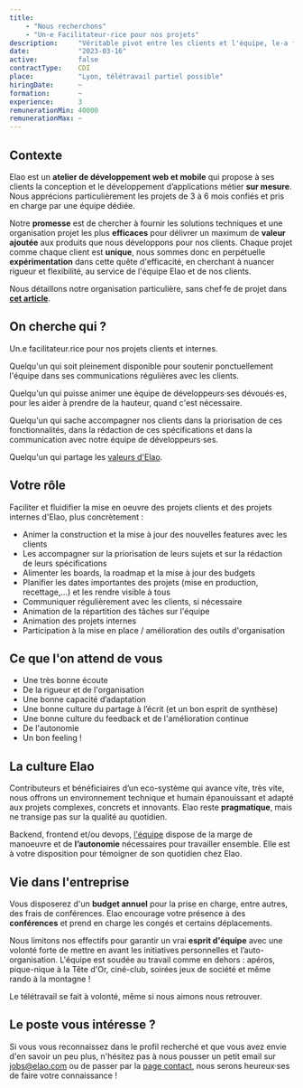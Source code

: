 ```yaml
---
title:
    - "Nous recherchons"
    - "Un·e Facilitateur·rice pour nos projets"
description:     "Véritable pivot entre les clients et l'équipe, le·a facilitateur·rice à la sauce elao, ce n'est pas un goulet d'étranglement. La responsabilité est partagée entre tous les acteurs du projet... Intrigué·e ?"
date:            "2023-03-16"
active:          false
contractType:    CDI
place:           "Lyon, télétravail partiel possible"
hiringDate:      ~
formation:       ~
experience:      3
remunerationMin: 40000
remunerationMax: ~
---
```


## Contexte
Elao est un **atelier de développement web et mobile** qui propose à ses clients la conception et le développement d’applications métier **sur mesure**. Nous apprécions particulièrement les projets de 3 à 6 mois confiés et pris en charge par une équipe dédiée.

Notre **promesse** est de chercher à fournir les solutions techniques et une organisation projet les plus **efficaces** pour délivrer un maximum de **valeur ajoutée** aux produits que nous développons pour nos clients. Chaque projet comme chaque client est **unique**, nous sommes donc en perpétuelle **expérimentation** dans cette quête d'efficacité, en cherchant à nuancer rigueur et flexibilité, au service de l'équipe Elao et de nos clients. 

Nous détaillons notre organisation particulière, sans chef·fe de projet dans [**cet article**](https://www.elao.com/blog/methodo/gestion-de-projet-sans-chef-de-projet).


## On cherche qui ?
Un.e facilitateur.rice pour nos projets clients et internes.

Quelqu'un qui soit pleinement disponible pour soutenir ponctuellement l'équipe dans ses communications régulières avec les clients.

Quelqu'un qui puisse animer une équipe de développeurs·ses dévoués·es, pour les aider à prendre de la hauteur, quand c'est nécessaire.

Quelqu'un qui sache accompagner nos clients dans la priorisation de ces fonctionnalités, dans la rédaction de ces spécifications et dans la communication avec notre équipe de développeurs·ses.

Quelqu'un qui partage les [valeurs d'Elao](https://www.elao.com/nos-valeurs).


## Votre rôle
Faciliter et fluidifier la mise en oeuvre des projets clients et des projets internes d'Elao, plus concrètement :

- Animer la construction et la mise à jour des nouvelles features avec les clients
- Les accompagner sur la priorisation de leurs sujets et sur la rédaction de leurs spécifications
- Alimenter les boards, la roadmap et la mise à jour des budgets
- Planifier les dates importantes des projets (mise en production, recettage,...) et les rendre visible à tous
- Communiquer régulièrement avec les clients, si nécessaire
- Animation de la répartition des tâches sur l'équipe
- Animation des projets internes
- Participation à la mise en place / amélioration des outils d'organisation


## Ce que l'on attend de vous

- Une très bonne écoute
- De la rigueur et de l'organisation
- Une bonne capacité d’adaptation
- Une bonne culture du partage à l’écrit (et un bon esprit de synthèse)
- Une bonne culture du feedback et de l'amélioration continue
- De l'autonomie
- Un bon feeling !


## La culture Elao

Contributeurs et bénéficiaires d’un eco-système qui avance vite, très vite, nous offrons un environnement technique et humain épanouissant et adapté aux projets complexes, concrets et innovants. Elao reste **pragmatique**, mais ne transige pas sur la qualité au quotidien.

Backend, frontend et/ou devops, [l'équipe](../../la-tribu) dispose de la marge de manoeuvre et de **l’autonomie** nécessaires pour travailler ensemble. Elle est à votre disposition pour témoigner de son quotidien chez Elao.


## Vie dans l'entreprise

Vous disposerez d'un **budget annuel** pour la prise en charge, entre autres, des frais de conférences. Elao encourage votre présence à des **conférences** et prend en charge les congés et certains déplacements.

Nous limitons nos effectifs pour garantir un vrai **esprit d'équipe** avec une volonté forte de mettre en avant les initiatives personnelles et l’auto-organisation. 
L'équipe est soudée au travail comme en dehors : apéros, pique-nique à la Tête d'Or, ciné-club, soirées jeux de société et même rando à la montagne !

Le télétravail se fait à volonté, même si nous aimons nous retrouver.


## Le poste vous intéresse ?

Si vous vous reconnaissez dans le profil recherché et que vous avez envie d'en savoir un peu plus, n'hésitez pas à nous pousser un petit email sur [jobs@elao.com](mailto:jobs@elao.com) ou de passer par la [page contact](https://www.elao.com/contact/), nous serons heureux·ses de faire votre connaissance !
